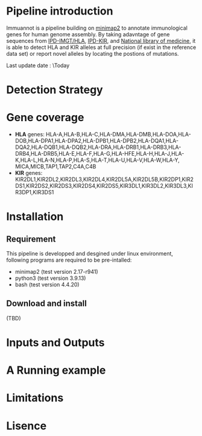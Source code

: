 

# Pipeline introduction

Immuannot is a pipeline building on [minimap2](https://github.com/lh3/minimap2) 
to annotate immunological genes for human genome assembly. 
By taking adavntage of gene sequences from 
[IPD-IMGT/HLA](https://www.ebi.ac.uk/ipd/imgt/hla/),
[IPD-KIR](https://www.ebi.ac.uk/ipd/kir/), and
[National library of medicine](https://www.ncbi.nlm.nih.gov/gene/720),
it is able to detect HLA and KIR alleles at full precision (if exist in the
reference data set) or report novel alleles by locating the postions of
mutations.

Last update date : \Today

# Detection Strategy

# Gene coverage

* __HLA__ genes: HLA-A,HLA-B,HLA-C,HLA-DMA,HLA-DMB,HLA-DOA,HLA-DOB,HLA-DPA1,HLA-DPA2,HLA-DPB1,HLA-DPB2,HLA-DQA1,HLA-DQA2,HLA-DQB1,HLA-DQB2,HLA-DRA,HLA-DRB1,HLA-DRB3,HLA-DRB4,HLA-DRB5,HLA-E,HLA-F,HLA-G,HLA-HFE,HLA-H,HLA-J,HLA-K,HLA-L,HLA-N,HLA-P,HLA-S,HLA-T,HLA-U,HLA-V,HLA-W,HLA-Y, MICA,MICB,TAP1,TAP2,C4A,C4B
* __KIR__ genes: KIR2DL1,KIR2DL2,KIR2DL3,KIR2DL4,KIR2DL5A,KIR2DL5B,KIR2DP1,KIR2DS1,KIR2DS2,KIR2DS3,KIR2DS4,KIR2DS5,KIR3DL1,KIR3DL2,KIR3DL3,KIR3DP1,KIR3DS1

# Installation

## Requirement

This pipeline is developped and desgined under linux environment, following
programs are required to be pre-intalled:

* minimap2 (test version 2.17-r941)
* python3 (test version 3.9.13)
* bash (test version 4.4.20)

## Download and install

(TBD)

# Inputs and Outputs

# A Running example

# Limitations

# Lisence
